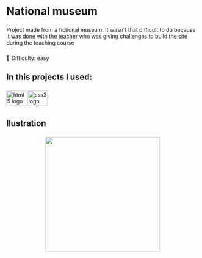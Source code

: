 <h1 align="left">National museum</h1>

###

<p align="left">Project made from a fictional museum. It wasn't that difficult to do because it was done with the teacher who was giving challenges to build the site during the teaching course</p>

###

<p align="left">🧩 Difficulty: easy</p>

###

<h2 align="left">In this projects I used:</h2>

###

<div align="left">
  <img src="https://cdn.jsdelivr.net/gh/devicons/devicon/icons/html5/html5-original.svg" height="40" width="52" alt="html5 logo"  />
  <img src="https://cdn.jsdelivr.net/gh/devicons/devicon/icons/css3/css3-original.svg" height="40" width="52" alt="css3 logo"  />
</div>

###

<h2 align="left">Ilustration</h2>

###

<div align="center">
  <img height="300" src="https://media.giphy.com/media/WXOjxhkouBxrW3B4AZ/giphy.gif"/>
</div>

###
